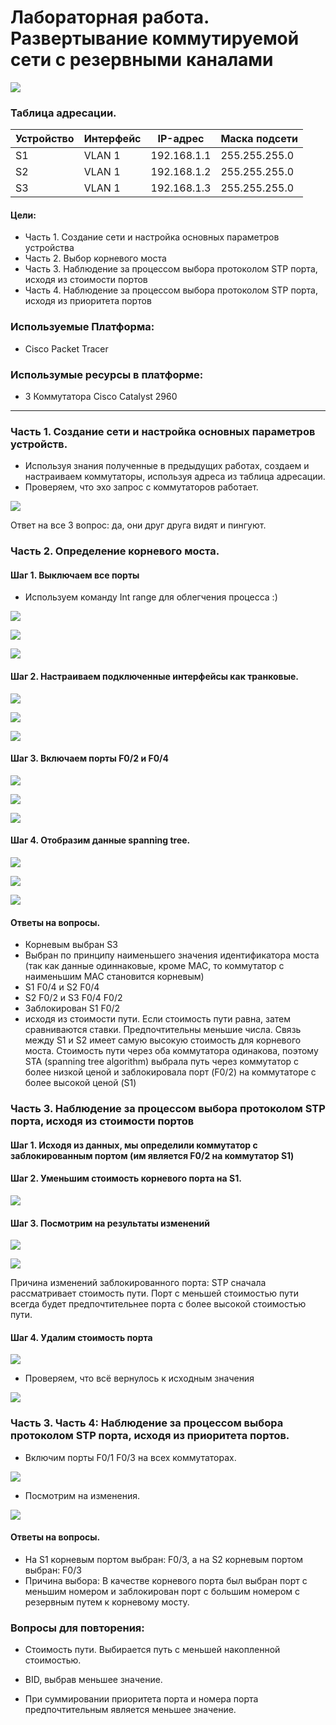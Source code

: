 # Лабораторная работа. Развертывание коммутируемой сети с резервными каналами

![](https://github.com/Despirant/Desp_Labs/blob/main/pics/Labs7Topology.PNG)

### Таблица адресации.

| Устройство  |  Интерфейс | IP-адрес  |  Маска подсети |
|---|---|---|---|
| S1  | VLAN 1  | 192.168.1.1  | 255.255.255.0  |
| S2  | VLAN 1  | 192.168.1.2  | 255.255.255.0  |
| S3  | VLAN 1  | 192.168.1.3  | 255.255.255.0  |

 #### Цели:
 - Часть 1. Создание сети и настройка основных параметров устройства
 - Часть 2. Выбор корневого моста
 - Часть 3. Наблюдение за процессом выбора протоколом STP порта, исходя из стоимости портов
 - Часть 4. Наблюдение за процессом выбора протоколом STP порта, исходя из приоритета портов

 ### Используемые Платформа:
  - Cisco Packet Tracer
 ### Использумые ресурсы в платформе:
  - 3 Коммутатора Cisco Catalyst 2960
----
### Часть 1. Создание сети и настройка основных параметров устройств.
- Используя знания полученные в предыдущих работах, создаем и настраиваем коммутаторы, используя адреса из таблица адресации.
- Проверяем, что эхо запрос с коммутаторов работает.

![](https://github.com/Despirant/Desp_Labs/blob/main/pics/Labs7PingOK.PNG)

Ответ на все 3 вопрос: да, они друг друга видят и пингуют.

### Часть 2. Определение корневого моста. 

#### Шаг 1. Выключаем все порты
- Используем команду Int range для облегчения процесса :)

![](https://github.com/Despirant/Desp_Labs/blob/main/pics/Labs7S1IntShut.PNG)

![](https://github.com/Despirant/Desp_Labs/blob/main/pics/Labs7S2IntShut.PNG)


![](https://github.com/Despirant/Desp_Labs/blob/main/pics/Labs7S3IntShut.PNG)


#### Шаг 2. Настраиваем подключенные интерфейсы как транковые. 

![](https://github.com/Despirant/Desp_Labs/blob/main/pics/Labs7S1PortTrunk.PNG)


![](https://github.com/Despirant/Desp_Labs/blob/main/picsLabs7S2PortTrunk.PNG)


![](https://github.com/Despirant/Desp_Labs/blob/main/pics/Labs7S3PortTrunk.PNG)


#### Шаг 3. Включаем порты F0/2 и F0/4

![](https://github.com/Despirant/Desp_Labs/blob/main/pics/Labs7S1Int24On.PNG)


![](https://github.com/Despirant/Desp_Labs/blob/main/pics/Labs7S1Int24On.PNG)


![](https://github.com/Despirant/Desp_Labs/blob/main/pics/Labs7S3Int24On.PNG)


#### Шаг 4. Отобразим данные spanning tree.

![](https://github.com/Despirant/Desp_Labs/blob/main/pics/Labs7S1SpanningTree.PNG)

![](https://github.com/Despirant/Desp_Labs/blob/main/pics/Labs7S1SpanningTree.PNG)

![](https://github.com/Despirant/Desp_Labs/blob/main/pics/Labs7S3SpanningTree.PNG)


#### Ответы на вопросы.
- Корневым выбран S3
- Выбран по принципу наименьшего значения идентификатора моста (так как данные одиннаковые, кроме MAC, то коммутатор с наименьшим MAC становится корневым)
- S1 F0/4 и S2 F0/4
- S2 F0/2 и S3 F0/4 F0/2
- Заблокирован S1 F0/2
- исходя из стоимости пути. Если стоимость пути равна, затем сравниваются ставки. Предпочтительны меньшие числа. Cвязь между S1 и S2 имеет самую высокую стоимость для корневого моста. Стоимость пути через оба коммутатора одинакова, поэтому STA (spanning tree algorithm) выбрала путь через коммутатор с более низкой ценой и заблокировала порт (F0/2) на коммутаторе с более высокой ценой (S1)

### Часть 3. Наблюдение за процессом выбора протоколом STP порта, исходя из стоимости портов
#### Шаг 1. Исходя из данных, мы определили коммутатор с заблокированным портом (им является F0/2 на коммутатор S1)
#### Шаг 2. Уменьшим стоимость корневого порта на S1. 

![](https://github.com/Despirant/Desp_Labs/blob/main/pics/Labs7S1IntF4CostChange.PNG)


#### Шаг 3. Посмотрим на результаты изменений

![](https://github.com/Despirant/Desp_Labs/blob/main/pics/Labs7S1AfterChange.PNG)


![](https://github.com/Despirant/Desp_Labs/blob/main/pics/Labs7S3AfterChange.PNG)

Причина изменений заблокированного порта: STP сначала рассматривает стоимость пути. Порт с меньшей стоимостью пути всегда будет предпочтительнее порта с более высокой стоимостью пути.

#### Шаг 4. Удалим стоимость порта

![](https://github.com/Despirant/Desp_Labs/blob/main/pics/Labs7S1ChangeAgain.PNG)


- Проверяем, что всё вернулось к исходным значения

![](https://github.com/Despirant/Desp_Labs/blob/main/pics/Labs7S1S3AfterChange.PNG)


### Часть 3. Часть 4:	Наблюдение за процессом выбора протоколом STP порта, исходя из приоритета портов.

- Включим порты F0/1 F0/3 на всех коммутаторах.

![](https://github.com/Despirant/Desp_Labs/blob/main/pics/Labs7F13Up.PNG)


- Посмотрим на изменения.

![](https://github.com/Despirant/Desp_Labs/blob/main/pics/Labs7S1S2S3IntOn.PNG)


#### Ответы на вопросы. 

- На S1 корневым портом выбран: F0/3, а на S2 корневым портом выбран: F0/3
- Причина выбора: В качестве корневого порта был выбран порт с меньшим номером и заблокирован порт с большим номером с резервным путем к корневому мосту.

### Вопросы для повторения:

- Стоимость пути. Выбирается путь с меньшей накопленной стоимостью.

- BID, выбрав меньшее значение.

- При суммировании приоритета порта и номера порта предпочтительным является меньшее значение.
